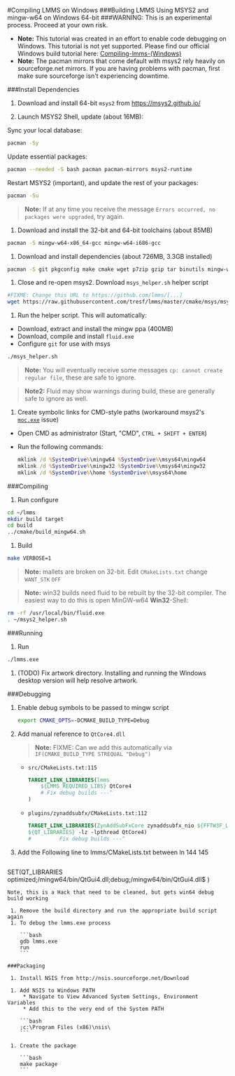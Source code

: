 #Compiling LMMS on Windows
###Building LMMS Using MSYS2 and mingw-w64 on Windows 64-bit
###WARNING:  This is an experimental process.  Proceed at your own risk.

 * **Note:** This tutorial was created in an effort to enable code debugging on Windows.  This tutorial is not yet supported.  Please find our official Windows build tutorial here: [Compiling-lmms-(Windows)](https://github.com/LMMS/lmms/wiki/Compiling-lmms-(Windows))
 * **Note:** The pacman mirrors that come default with msys2 rely heavily on sourceforge.net mirrors.  If you are having problems with pacman, first make sure sourceforge isn't experiencing downtime.

###Install Dependencies

 1. Download and install 64-bit `msys2` from https://msys2.github.io/

 1. Launch MSYS2 Shell, update (about 16MB):
   
   Sync your local database:
   ```bash
   pacman -Sy
   ```
   Update essential packages:
   ```bash
   pacman --needed -S bash pacman pacman-mirrors msys2-runtime
   ```
   Restart MSYS2 (important), and update the rest of your packages:
   ```bash
   pacman -Su
   ```
  > **Note:** If at any time you receive the message `Errors occurred, no packages were upgraded`, try again.

 1. Download and install the 32-bit and 64-bit toolchains (about 85MB)

   ```bash
   pacman -S mingw-w64-x86_64-gcc mingw-w64-i686-gcc
   ```
 1. Download and install dependencies (about 726MB, 3.3GB installed)

   ```bash
   pacman -S git pkgconfig make cmake wget p7zip gzip tar binutils mingw-w64-x86_64-qt4 mingw-w64-i686-qt4 gdb
   ```

 1. Close and re-open msys2.  Download `msys_helper.sh` helper script

   ```bash
   #FIXME: Change this URL to https://github.com/lmms/[...]
   wget https://raw.githubusercontent.com/tresf/lmms/master/cmake/msys/msys_helper.sh --no-check-certificate
   ```

 1. Run the helper script.  This will automatically:
   * Download, extract and install the mingw ppa (400MB)
   * Download, compile and install `fluid.exe`
   * Configure `git` for use with msys

   ```bash
   ./msys_helper.sh
   ```
   > **Note:** You will eventually receive some messages `cp: cannot create regular file`, these are safe to ignore.

   > **Note2:** Fluid may show warnings during build, these are generally safe to ignore as well.

 1. Create symbolic links for CMD-style paths (workaround msys2's [`moc.exe`](https://gist.github.com/tresf/de0aad39c36e076e61a1) issue)

   * Open CMD as administrator (Start, "CMD", `CTRL + SHIFT + ENTER`)
   * Run the following commands:

      ```cmd
      mklink /d %SystemDrive%\mingw64 %SystemDrive%\msys64\mingw64
      mklink /d %SystemDrive%\mingw32 %SystemDrive%\msys64\mingw32
      mklink /d %SystemDrive%\home %SystemDrive%\msys64\home
      ```

###Compiling

 1. Run configure

  ```bash
  cd ~/lmms
  mkdir build target
  cd build
  ../cmake/build_mingw64.sh
  ```

 1. Build

  ```bash
  make VERBOSE=1
  ```

  > **Note:** mallets are broken on 32-bit.  Edit `CMakeLists.txt` change `WANT_STK` `OFF`

  > **Note:** win32 builds need fluid to be rebuilt by the 32-bit compiler.  The easiest way to do this is open MinGW-w64 **Win32**-Shell:

  ```bash
  rm -rf /usr/local/bin/fluid.exe
  . ~/msys2_helper.sh
  ```

###Running

 1. Run
  ```bash
  ./lmms.exe
  ```

 1. (TODO) Fix artwork directory.  Installing and running the Windows desktop version will help resolve artwork.

###Debugging

 1. Enable debug symbols to be passed to mingw script

    ```bash
    export CMAKE_OPTS=-DCMAKE_BUILD_TYPE=Debug
    ```

 1. Add manual reference to `QtCore4.dll`
    > **Note:** FIXME:  Can we add this automatically via `IF(CMAKE_BUILD_TYPE STREQUAL "Debug")`

    * `src/CMakeLists.txt:115`

      ```cmake
      TARGET_LINK_LIBRARIES(lmms
          ${LMMS_REQUIRED_LIBS} QtCore4
          # Fix debug builds ---^
      )
      ```

    * `plugins/zynaddsubfx/CMakeLists.txt:112`

      ```cmake
      TARGET_LINK_LIBRARIES(ZynAddSubFxCore zynaddsubfx_nio ${FFTW3F_LIBRARIES} 
      ${QT_LIBRARIES} -lz -lpthread QtCore4)
      #         Fix debug builds ---^
      ```
 1. Add the Following line to lmms/CMakeLists.txt between ln 144 145
    ````
SET(QT_LIBRARIES
                optimized;/mingw64/bin/QtGui4.dll;debug;/mingw64/bin/QtGui4.dll$
        )
````
Note, this is a Hack that need to be cleaned, but gets win64 debug build working

 1. Remove the build directory and run the appropriate build script again
 1. To debug the lmms.exe process

    ```bash
    gdb lmms.exe
    run
    ```

###Packaging

 1. Install NSIS from http://nsis.sourceforge.net/Download

 1. Add NSIS to Windows PATH
     * Navigate to View Advanced System Settings, Environment Variables
     * Add this to the very end of the System PATH

    ```bash
    ;c:\Program Files (x86)\nsis\
    ```

 1. Create the package

    ```bash
    make package
    ```
